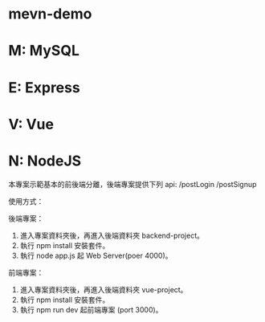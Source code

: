 # mevn-demo

# M: MySQL
# E: Express
# V: Vue
# N: NodeJS

本專案示範基本的前後端分離，後端專案提供下列 api:
/postLogin
/postSignup

使用方式：

後端專案：
1. 進入專案資料夾後，再進入後端資料夾 backend-project。
2. 執行 npm install 安裝套件。
3. 執行 node app.js 起 Web Server(poer 4000)。

前端專案：
1. 進入專案資料夾後，再進入後端資料夾 vue-project。
2. 執行 npm install 安裝套件。
3. 執行 npm run dev 起前端專案 (port 3000)。
